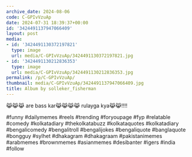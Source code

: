 ```yaml
---
archive_date: 2024-08-06
code: C-GPIvVzuAp
date: 2024-07-31 18:39:37+00:00
id: '3424491137947066409'
layout: post
media:
- id: '3424491130372197821'
  type: image
  url: media/C-GPIvVzuAp/3424491130372197821.jpg
- id: '3424491130212836353'
  type: image
  url: media/C-GPIvVzuAp/3424491130212836353.jpg
permalink: /p/C-GPIvVzuAp/
thumbnail: media/C-GPIvVzuAp/3424491137947066409.jpg
title: Album by solleker_fisherman
---
```


😹😹😹 are bass kar😹😹😹😹 rulayga kya😹😹‼️‼️  
  
#funny #dailymemes #reels #trending #foryoupage #fyp #relatable #comedy #kolkatadiary #thekolkatabuzz #kolkataquotes #kolkatadiary #bengalicomedy #bengalitroll #bengalijokes #bengaliquote #banglaquote #bongguy #sylhet #dhakagram #dhakagraam #pakistanimemes #arabmemes #brownmemes #asianmemes #desibanter #igers #india #follow
